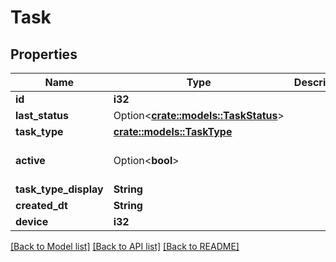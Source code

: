 # Task

## Properties

Name | Type | Description | Notes
------------ | ------------- | ------------- | -------------
**id** | **i32** |  | [readonly]
**last_status** | Option<[**crate::models::TaskStatus**](TaskStatus.md)> |  | [readonly]
**task_type** | [**crate::models::TaskType**](TaskType.md) |  | 
**active** | Option<**bool**> |  | [optional][default to true]
**task_type_display** | **String** |  | [readonly]
**created_dt** | **String** |  | [readonly]
**device** | **i32** |  | 

[[Back to Model list]](../README.md#documentation-for-models) [[Back to API list]](../README.md#documentation-for-api-endpoints) [[Back to README]](../README.md)



